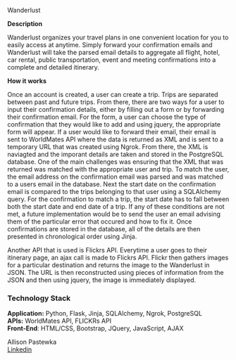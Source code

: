 <p>Wanderlust</p>

<p><strong>Description</strong></p>

<p>Wanderlust organizes your travel plans in one convenient location for you to easily access at anytime.  Simply forward your confirmation emails and Wanderlust will take the parsed email details to aggregate all flight, hotel, car rental, public transportation, event and meeting confirmations into a complete and detailed itinerary.</p>

<p><strong>How it works</strong></p>

<p>Once an account is created, a user can create a trip. Trips are separated between past and future trips. From there, there are two ways for a user to input their confirmation details, either by filling out a form or by forwarding their confirmation email. For the form, a user can choose the type of confirmation that they would like to add and using jquery, the appropriate form will appear. If a user would like to forward their email, their email is sent to WorldMates API where the data is returned as XML and is sent to a temporary URL that was created using Ngrok. From there, the XML is naviagted and the imporant details are taken and stored in the PostgreSQL database. One of the main challenges was ensuring that the XML that was returned was matched with the appropriate user and trip. To match the user, the email address on the confirmation email was parsed and was matched to a users email in the database. Next the start date on the confirmation email is compared to the trips belonging to that user using a SQLAlchemy query. For the confirmation to match a trip, the start date has to fall between both the start date and end date of a trip. If any of these conditions are not met, a future implementation would be to send the user an email advising them of the particular error that occured and how to fix it. Once confirmations are stored in the database, all of the details are then presented in chronological order using Jinja.</p>

<p>Another API that is used is Flickrs API. Everytime a user goes to their itinerary page, an ajax call is made to Flickrs API. Flickr then gathers images for a particular destination and returns the image to the Wanderlust in JSON. The URL is then reconstructed using pieces of information from the JSON and then using jquery, the image is immediately displayed.</p>

<h3>Technology Stack</h3>

<p><strong>Application:</strong> Python, Flask, Jinja, SQLAlchemy, Ngrok, PostgreSQL<br>
<strong>APIs:</strong> WorldMates API, FLICKRs API<br>
<strong>Front-End</strong>: HTML/CSS, Bootstrap, JQuery, JavaScript, AJAX    </p>

<p>Allison Pastewka<br>
<a href="https://www.linkedin.com/in/allison-pastewka">Linkedin</a>
</p>
